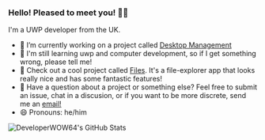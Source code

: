 ### Hello! Pleased to meet you! 👨‍💻

I'm a UWP developer from the UK.
- 🔭 I’m currently working on a project called [Desktop Management](https://github.com/DeveloperWOW64/deskmgr/)
- 🌱 I'm still learning uwp and computer development, so if I get something wrong, please tell me!
- 👯 Check out a cool project called [Files](https://github.com/files-community/). It's a file-explorer app that looks really nice and has some fantastic features!
- 💬 Have a question about a project or something else? Feel free to submit an issue, chat in a discusion, or if you want to be more discrete, send me an [email!](mailto:devwow64@gmail.com)
- 😄 Pronouns: he/him

![DeveloperWOW64's GitHub Stats](https://github-readme-stats.vercel.app/api?username=DeveloperWOW64&show_icons=true&include_all_commits=true&count_private=true)

<!--
**DeveloperWOW64/DeveloperWOW64** is a ✨ _special_ ✨ repository because its `README.md` (this file) appears on your GitHub profile.

Here are some ideas to get you started:

- 🔭 I’m currently working on ...
- 🌱 I’m currently learning ...
- 👯 I’m looking to collaborate on ...
- 🤔 I’m looking for help with ...
- 💬 Ask me about ...
- 📫 How to reach me: ...
- 😄 Pronouns: ...
- ⚡ Fun fact: ...
-->

